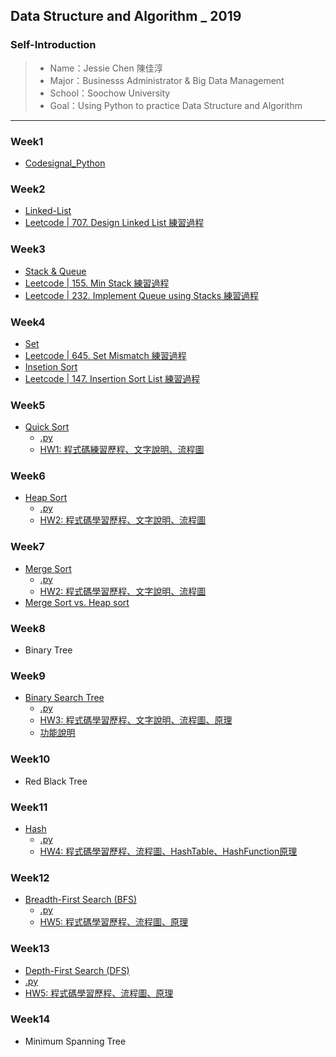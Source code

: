 ## Data Structure and Algorithm _ 2019

### Self-Introduction
>* Name：Jessie Chen 陳佳淳
>* Major：Businesss Administrator & Big Data Management
>* School：Soochow University
>* Goal：Using Python to practice Data Structure and Algorithm
----------------------------------------------------

### Week1
* [Codesignal_Python](https://github.com/chenjanice/Data-Structure_2019/blob/master/week1/codesignal%201-10.md#codesignal-python)

### Week2
* [Linked-List](week2/Linked-List_Note.md)
* [Leetcode | 707. Design Linked List 練習過程](https://github.com/chenjanice/Data-Structure_2019/blob/master/week2/Design_Linked_List.ipynb)

### Week3
 * [Stack & Queue ](https://github.com/chenjanice/Data-Structure_2019/blob/master/week3/Stack%20%26%20Queue.md)
 * [Leetcode | 155. Min Stack 練習過程](https://github.com/chenjanice/Data-Structure_2019/blob/master/week3/Min%20Stack.ipynb) 
 * [Leetcode | 232. Implement Queue using Stacks 練習過程](https://github.com/chenjanice/Data-Structure_2019/blob/master/week3/Queue.ipynb)

### Week4
 * [Set](https://github.com/chenjanice/Data-Structure_2019/blob/master/week4/Set.md)
 * [Leetcode | 645. Set Mismatch 練習過程](https://github.com/chenjanice/Data-Structure_2019/blob/master/week4/645.%20Set%20Mismatch.ipynb)
 * [Insetion Sort](https://github.com/chenjanice/Data-Structure_2019/blob/master/week4/Insertion_Sort.md)
 * [Leetcode | 147. Insertion Sort List 練習過程](https://github.com/chenjanice/Data-Structure_2019/blob/master/week4/147.%20Insertion%20Sort%20List.ipynb)

### Week5
  * [Quick Sort](https://github.com/chenjanice/Data-Structure_2019/blob/master/week5/quicksort.md)
    *  [.py](https://github.com/chenjanice/Data-Structure_2019/blob/master/week5/quicksort.py)   
    * [HW1: 程式碼練習歷程、文字說明、流程圖](https://github.com/chenjanice/Data-Structure_2019/blob/master/week5/Quicksort.ipynb)

### Week6
  * [Heap Sort](https://github.com/chenjanice/Data-Structure_2019/blob/master/week6/HeapSort_%E6%B5%81%E7%A8%8B%E5%9C%96%E3%80%81%E5%AD%B8%E7%BF%92%E6%AD%B7%E7%A8%8B_05153208.ipynb)
    * [.py](HW2/heap_sort_05153208.py)
    * [HW2: 程式碼學習歷程、文字說明、流程圖](https://github.com/chenjanice/Data-Structure_2019/blob/master/week6/HeapSort_%E6%B5%81%E7%A8%8B%E5%9C%96%E3%80%81%E5%AD%B8%E7%BF%92%E6%AD%B7%E7%A8%8B_05153208.ipynb)
    
### Week7
  * [Merge Sort](https://github.com/chenjanice/Data-Structure_2019/blob/master/week7/MergeSort_%E6%B5%81%E7%A8%8B%E5%9C%96%E3%80%81%E5%AD%B8%E7%BF%92%E6%AD%B7%E7%A8%8B_05153208.ipynb)
    * [.py](HW2/merge_sort_05153208.py)
    * [HW2: 程式碼學習歷程、文字說明、流程圖](https://github.com/chenjanice/Data-Structure_2019/blob/master/week7/MergeSort_%E6%B5%81%E7%A8%8B%E5%9C%96%E3%80%81%E5%AD%B8%E7%BF%92%E6%AD%B7%E7%A8%8B_05153208.ipynb)
  * [Merge Sort vs. Heap sort](HW2/heapsort_vs_mergesort.md)
  
### Week8
  * Binary Tree
  
### Week9
  * [Binary Search Tree](https://github.com/chenjanice/Data-Structure_2019/blob/master/HW3/BST_%E6%B5%81%E7%A8%8B%E5%9C%96%E3%80%81%E5%AD%B8%E7%BF%92%E6%AD%B7%E7%A8%8B%E3%80%81%E5%8E%9F%E7%90%86_05153208.ipynb)
    * [.py](https://github.com/chenjanice/Data-Structure_2019/blob/master/HW3/binary_search_tree_05153208.py)
    * [HW3: 程式碼學習歷程、文字說明、流程圖、原理](https://github.com/chenjanice/Data-Structure_2019/blob/master/HW3/BST_%E6%B5%81%E7%A8%8B%E5%9C%96%E3%80%81%E5%AD%B8%E7%BF%92%E6%AD%B7%E7%A8%8B%E3%80%81%E5%8E%9F%E7%90%86_05153208.ipynb)
    * [功能說明](https://github.com/chenjanice/Data-Structure_2019/blob/master/HW3/BST_%E5%8A%9F%E8%83%BD%E8%AA%AA%E6%98%8E.md)
  
  
### Week10
  * Red Black Tree
  
### Week11
  * [Hash](https://github.com/chenjanice/Data-Structure_2019/blob/master/week11/Hash.md)
    * [.py](https://github.com/chenjanice/Data-Structure_2019/blob/master/week11/hash_table_05153208.py)
    * [HW4: 程式碼學習歷程、流程圖、HashTable、HashFunction原理](https://github.com/chenjanice/Data-Structure_2019/blob/master/week11/HashTable_%E6%B5%81%E7%A8%8B%E5%9C%96%E3%80%81%E5%AD%B8%E7%BF%92%E6%AD%B7%E7%A8%8B%E3%80%81HashTable%E3%80%81HashFunction%20%E5%8E%9F%E7%90%86_05153208.ipynb)
    
### Week12
  * [Breadth-First Search (BFS)](https://github.com/chenjanice/Data-Structure_2019/blob/master/week12/BFS_%E6%B5%81%E7%A8%8B%E5%9C%96%E3%80%81%E5%AD%B8%E7%BF%92%E6%AD%B7%E7%A8%8B%E3%80%81BFS%26DFS%E5%8E%9F%E7%90%86%E8%88%87%E6%AF%94%E8%BC%83_05153208.ipynb)
    * [.py](https://github.com/chenjanice/Data-Structure_2019/blob/master/week12/BFS_05153208.py)
    * [HW5: 程式碼學習歷程、流程圖、原理](https://github.com/chenjanice/Data-Structure_2019/blob/master/week12/BFS_%E6%B5%81%E7%A8%8B%E5%9C%96%E3%80%81%E5%AD%B8%E7%BF%92%E6%AD%B7%E7%A8%8B%E3%80%81BFS%26DFS%E5%8E%9F%E7%90%86%E8%88%87%E6%AF%94%E8%BC%83_05153208.ipynb)
 
### Week13
  * [Depth-First Search (DFS)](https://github.com/chenjanice/Data-Structure_2019/blob/master/week13/BFS_%E6%B5%81%E7%A8%8B%E5%9C%96%E3%80%81%E5%AD%B8%E7%BF%92%E6%AD%B7%E7%A8%8B%E3%80%81BFS%26DFS%E5%8E%9F%E7%90%86%E8%88%87%E6%AF%94%E8%BC%83_05153208.ipynb)
  * [.py](https://github.com/chenjanice/Data-Structure_2019/blob/master/week13/DFS_05153208.py)
  * [HW5: 程式碼學習歷程、流程圖、原理](https://github.com/chenjanice/Data-Structure_2019/blob/master/week13/BFS_%E6%B5%81%E7%A8%8B%E5%9C%96%E3%80%81%E5%AD%B8%E7%BF%92%E6%AD%B7%E7%A8%8B%E3%80%81BFS%26DFS%E5%8E%9F%E7%90%86%E8%88%87%E6%AF%94%E8%BC%83_05153208.ipynb)
  
### Week14
  * Minimum Spanning Tree
  
  
  
    
  
